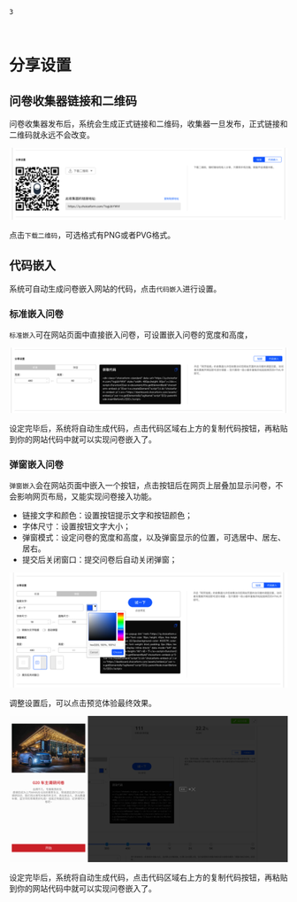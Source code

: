 ```index
3
```
```tag

```
```summary

```
# 分享设置

## 问卷收集器链接和二维码
问卷收集器发布后，系统会生成正式链接和二维码，收集器一旦发布，正式链接和二维码就永远不会改变。

<img src='../assets/surveyCollector/03shareSetting/shareSetting.png'>

点击`下载二维码`，可选格式有PNG或者PVG格式。

## 代码嵌入
系统可自动生成问卷嵌入网站的代码，点击`代码嵌入`进行设置。

### 标准嵌入问卷
`标准嵌入`可在网站页面中直接嵌入问卷，可设置嵌入问卷的宽度和高度，

<img src='../assets/surveyCollector/03shareSetting/shareSettingEmbed.png'>

设定完毕后，系统将自动生成代码，点击代码区域右上方的复制代码按钮，再粘贴到你的网站代码中就可以实现问卷嵌入了。

### 弹窗嵌入问卷
`弹窗嵌入`会在网站页面中嵌入一个按钮，点击按钮后在网页上层叠加显示问卷，不会影响网页布局，又能实现问卷接入功能。

+ 链接文字和颜色：设置按钮提示文字和按钮颜色；
+ 字体尺寸：设置按钮文字大小；
+ 弹窗模式：设定问卷的宽度和高度，以及弹窗显示的位置，可选居中、居左、居右。
+ 提交后关闭窗口：提交问卷后自动关闭弹窗；
  
<img src='../assets/surveyCollector/03shareSetting/shareSettingPopup.png'>

调整设置后，可以点击预览体验最终效果。

<img src='../assets/surveyCollector/03shareSetting/shareSettingPopupPreview.png'>

设定完毕后，系统将自动生成代码，点击代码区域右上方的复制代码按钮，再粘贴到你的网站代码中就可以实现问卷嵌入了。
